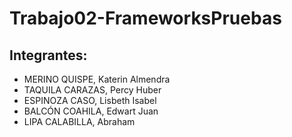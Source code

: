 ﻿# Trabajo02-FrameworksPruebas

## Integrantes:

* MERINO QUISPE, Katerin Almendra
* TAQUILA CARAZAS, Percy Huber
* ESPINOZA CASO, Lisbeth Isabel
* BALCÓN COAHILA, Edwart Juan
* LIPA CALABILLA, Abraham
